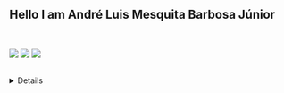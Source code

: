 
 ## Hello I am André Luis Mesquita Barbosa Júnior 

  

  
 
  
<div style="display: inline_block"><br>

  <a  height="40" width="50" href="https://instagram.com/andre_jr_mesquita" target="_blank"><img src="https://img.shields.io/badge/-Instagram-%23E4405F?style=for-the-badge&logo=instagram&logoColor=white" target="_blank"></a>
  <a height="40" width="50" href = "mailto:Andremesquitabarbosa@gmail.com"><img src="https://img.shields.io/badge/-Gmail-%23333?style=for-the-badge&logo=gmail&logoColor=white" target="_blank"></a>
  <a height="40" width="50" href="https://www.linkedin.com/in/andreluis1111/" target="_blank"><img src="https://img.shields.io/badge/-LinkedIn-%230077B5?style=for-the-badge&logo=linkedin&logoColor=white" target="_blank"></a> 
  
</div>
  
##

<details><br><br>
<p align="left">
  <a href="https://github.com/Ulfsveinn">
    <img height="198px" src="http://github-profile-summary-cards.vercel.app/api/cards/profile-details?username=Ulfsveinn&theme=dracula" />
  </a>
  <a href="https://github.com/Ulfsveinn">
    <img height="200px" src="https://github-readme-streak-stats.herokuapp.com/?user=Ulfsveinn&hide_border=true&card_width=338&theme=dracula" />
  </a>
  <a href="https://github.com/Ulfsveinn">
    <img src="http://github-profile-summary-cards.vercel.app/api/cards/stats?username=Ulfsveinn&theme=dracula" />
  </a>
</details><br>


  
 ##
  
  <div> 
